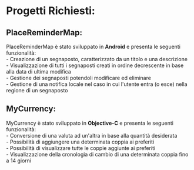 <html>
<body>
   <h1>Progetti Richiesti:</h1>
  <h2>PlaceReminderMap:</h2>
  <p>
    PlaceReminderMap è stato sviluppato in <b>Android</b> e presenta le seguenti funzionalità:<br>
    - Creazione di un segnaposto, caratterizzato da un titolo e una descrizione<br>
    - Visualizzazione di tutti i segnaposti creati in ordine decrescente in base alla data di ultima modifica<br>
    - Gestione dei segnaposti potendoli modificare ed eliminare<br>
    - Gestione di una notifica locale nel caso in cui l'utente entra (o esce) nella regione di un segnaposto
  </p>

  <h2>MyCurrency:</h2>
  <p>
    MyCurrency è stato sviluppato in <b>Objective-C</b> e presenta le seguenti funzionalità:<br>
    - Conversione di una valuta ad un'altra in base alla quantità desiderata<br>
    - Possibilità di aggiungere una determinata coppia ai preferiti<br>
    - Possibilità di visualizzare tutte le coppie aggiunte ai preferiti<br>
    - Visualizzazione della cronologia di cambio di una determinata coppia fino a 14 giorni
  </p>
</body>
</html>
